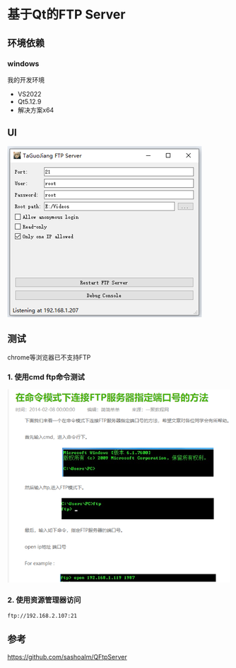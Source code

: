 # 基于Qt的FTP Server

## 环境依赖
### windows
我的开发环境
- VS2022
- Qt5.12.9 
- 解决方案x64  

## UI
![](./screenshot/ui.png)

## 测试
chrome等浏览器已不支持FTP
### 1. 使用cmd ftp命令测试
![](./screenshot/CmdFtp.png)

### 2. 使用资源管理器访问
```
ftp://192.168.2.107:21
```

## 参考
https://github.com/sashoalm/QFtpServer